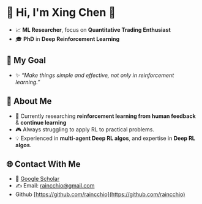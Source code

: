 
# 🌌 Hi, I'm Xing Chen 👋
* 📈 **ML Researcher**, focus on  **Quantitative Trading Enthusiast**
* 🎓 **PhD** in **Deep Reinforcement Learning**

## 🌟 My Goal
* ✨ *“Make things simple and effective, not only in reinforcement learning.”*

## 🚀 About Me

* 🔭 Currently researching **reinforcement learning from human feedback** & **continue learning**
* 🎮 Always struggling to apply RL to practical problems.
* 💡 Experienced in **multi-agent Deep RL algos**, and expertise in **Deep RL algos**.


## 🌐 Contact With Me

* 📄 [Google Scholar](https://scholar.google.com/citations?user=G2q7d5QAAAAJ&hl=en)
* ✍️ Email: [raincchio@gmail.com](mailto:raincchio@gmail.com)
* Github [https://github.com/raincchio](https://github.com/raincchio)
